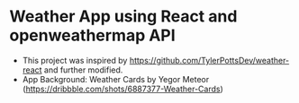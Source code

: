 # Weather App using React and openweathermap API
* This project was inspired by https://github.com/TylerPottsDev/weather-react and further modified.
* App Background: Weather Cards by Yegor Meteor (https://dribbble.com/shots/6887377-Weather-Cards)
